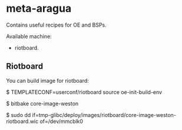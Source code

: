 meta-aragua
===========

Contains useful recipes for OE and BSPs.

Available machine:

 * riotboard.

Riotboard
---------

You can build image for riotboard:

$ TEMPLATECONF=userconf/riotboard source oe-init-build-env

$ bitbake core-image-weston

$ sudo dd if=tmp-glibc/deploy/images/riotboard/core-image-weston-riotboard.wic of=/dev/mmcblk0